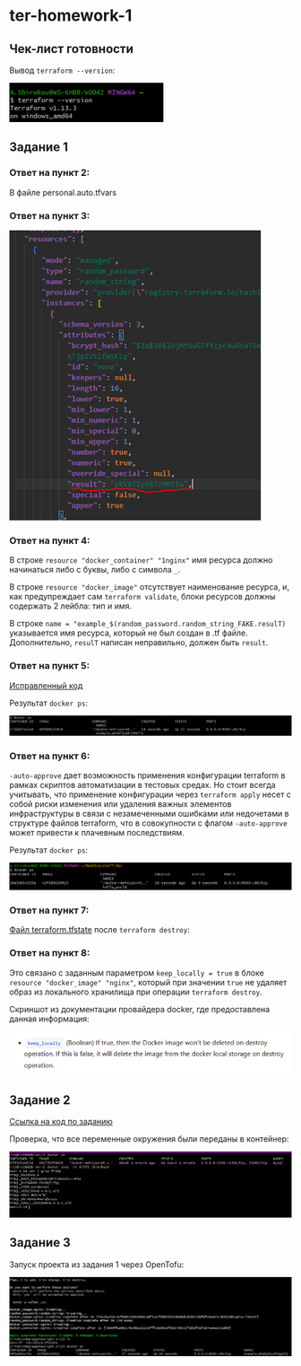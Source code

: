 # ter-homework-1

## Чек-лист готовности

Вывод `terraform --version`:

![alt text](https://github.com/RiteHist/ter-homework-1/blob/main/media/1.PNG?raw=true)

## Задание 1

### Ответ на пункт 2:

В файле personal.auto.tfvars

### Ответ на пункт 3:

![alt text](https://github.com/RiteHist/ter-homework-1/blob/main/media/2.PNG?raw=true)

### Ответ на пункт 4:

В строке `resource "docker_container" "1nginx"` имя ресурса должно начинаться либо с буквы, либо с символа `_`.

В строке `resource "docker_image"` отсутствует наименование ресурса, и, как предупреждает сам `terraform validate`, блоки ресурсов должны содержать 2 лейбла: тип и имя.

В строке `name = "example_$(random_password.random_string_FAKE.resulT)` указывается имя ресурса, который не был создан в .tf файле. Дополнительно, `resulT` написан неправильно, должен быть `result`.

### Ответ на пункт 5:

[Исправленный код](https://github.com/RiteHist/ter-homework-1/blob/main/main.tf)

Результат `docker ps`:

![alt text](https://github.com/RiteHist/ter-homework-1/blob/main/media/3.PNG?raw=true)

### Ответ на пункт 6:

`-auto-approve` дает возможность применения конфигурации terraform в рамках скриптов автоматизации в тестовых средах. Но стоит всегда учитывать, что применение конфигурации через `terraform apply` несет с собой риски изменения или удаления важных элементов инфраструктуры в связи с незамеченными ошибками или недочетами в структуре файлов terraform, что в совокупности с флагом `-auto-approve` может привести к плачевным последствиям.

Результат `docker ps`:

![alt text](https://github.com/RiteHist/ter-homework-1/blob/main/media/4.PNG?raw=true)

### Ответ на пункт 7:

[Файл terraform.tfstate](https://github.com/RiteHist/ter-homework-1/blob/main/terraform.tfstate) после `terraform destroy`:


### Ответ на пункт 8:

Это связано с заданным параметром `keep_locally = true` в блоке `resource "docker_image" "nginx"`, который при значении `true` не удаляет образ из локального хранилища при операции `terraform destroy`.

Скриншот из документации провайдера docker, где предоставлена данная информация:

![alt text](https://github.com/RiteHist/ter-homework-1/blob/main/media/5.PNG?raw=true)

## Задание 2

[Ссылка на код по заданию](https://github.com/RiteHist/ter-homework-1/blob/main/assignment-2)

Проверка, что все переменные окружения были переданы в контейнер:

![alt text](https://github.com/RiteHist/ter-homework-1/blob/main/media/6.PNG?raw=true)

## Задание 3

Запуск проекта из задания 1 через OpenTofu:

![alt text](https://github.com/RiteHist/ter-homework-1/blob/main/media/7.PNG?raw=true)